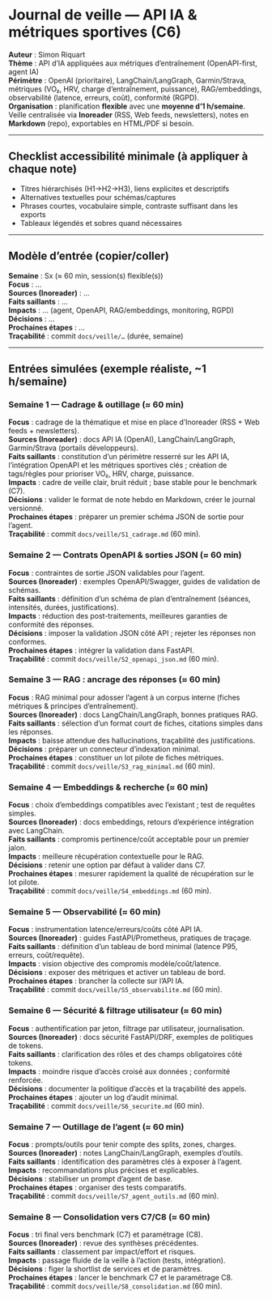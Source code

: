 # Journal de veille — API IA & métriques sportives (C6)

**Auteur** : Simon Riquart  
**Thème** : API d’IA appliquées aux métriques d’entraînement (OpenAPI-first, agent IA)  
**Périmètre** : OpenAI (prioritaire), LangChain/LangGraph, Garmin/Strava, métriques (VO₂, HRV, charge d’entraînement, puissance), RAG/embeddings, observabilité (latence, erreurs, coût), conformité (RGPD).  
**Organisation** : planification **flexible** avec une **moyenne d’1 h/semaine**. Veille centralisée via **Inoreader** (RSS, Web feeds, newsletters), notes en **Markdown** (repo), exportables en HTML/PDF si besoin.

---

## Checklist accessibilité minimale (à appliquer à chaque note)
- Titres hiérarchisés (H1→H2→H3), liens explicites et descriptifs
- Alternatives textuelles pour schémas/captures
- Phrases courtes, vocabulaire simple, contraste suffisant dans les exports
- Tableaux légendés et sobres quand nécessaires

---

## Modèle d’entrée (copier/coller)
**Semaine** : Sx (≈ 60 min, session(s) flexible(s))  
**Focus** : …  
**Sources (Inoreader)** : …  
**Faits saillants** : …  
**Impacts** : … (agent, OpenAPI, RAG/embeddings, monitoring, RGPD)  
**Décisions** : …  
**Prochaines étapes** : …  
**Traçabilité** : commit `docs/veille/…` (durée, semaine)

---

## Entrées simulées (exemple réaliste, ~1 h/semaine)

### Semaine 1 — Cadrage & outillage (≈ 60 min)
**Focus** : cadrage de la thématique et mise en place d’Inoreader (RSS + Web feeds + newsletters).  
**Sources (Inoreader)** : docs API IA (OpenAI), LangChain/LangGraph, Garmin/Strava (portails développeurs).  
**Faits saillants** : constitution d’un périmètre resserré sur les API IA, l’intégration OpenAPI et les métriques sportives clés ; création de tags/règles pour prioriser VO₂, HRV, charge, puissance.  
**Impacts** : cadre de veille clair, bruit réduit ; base stable pour le benchmark (C7).  
**Décisions** : valider le format de note hebdo en Markdown, créer le journal versionné.  
**Prochaines étapes** : préparer un premier schéma JSON de sortie pour l’agent.  
**Traçabilité** : commit `docs/veille/S1_cadrage.md` (60 min).

### Semaine 2 — Contrats OpenAPI & sorties JSON (≈ 60 min)
**Focus** : contraintes de sortie JSON validables pour l’agent.  
**Sources (Inoreader)** : exemples OpenAPI/Swagger, guides de validation de schémas.  
**Faits saillants** : définition d’un schéma de plan d’entraînement (séances, intensités, durées, justifications).  
**Impacts** : réduction des post-traitements, meilleures garanties de conformité des réponses.  
**Décisions** : imposer la validation JSON côté API ; rejeter les réponses non conformes.  
**Prochaines étapes** : intégrer la validation dans FastAPI.  
**Traçabilité** : commit `docs/veille/S2_openapi_json.md` (60 min).

### Semaine 3 — RAG : ancrage des réponses (≈ 60 min)
**Focus** : RAG minimal pour adosser l’agent à un corpus interne (fiches métriques & principes d’entraînement).  
**Sources (Inoreader)** : docs LangChain/LangGraph, bonnes pratiques RAG.  
**Faits saillants** : sélection d’un format court de fiches, citations simples dans les réponses.  
**Impacts** : baisse attendue des hallucinations, traçabilité des justifications.  
**Décisions** : préparer un connecteur d’indexation minimal.  
**Prochaines étapes** : constituer un lot pilote de fiches métriques.  
**Traçabilité** : commit `docs/veille/S3_rag_minimal.md` (60 min).

### Semaine 4 — Embeddings & recherche (≈ 60 min)
**Focus** : choix d’embeddings compatibles avec l’existant ; test de requêtes simples.  
**Sources (Inoreader)** : docs embeddings, retours d’expérience intégration avec LangChain.  
**Faits saillants** : compromis pertinence/coût acceptable pour un premier jalon.  
**Impacts** : meilleure récupération contextuelle pour le RAG.  
**Décisions** : retenir une option par défaut à valider dans C7.  
**Prochaines étapes** : mesurer rapidement la qualité de récupération sur le lot pilote.  
**Traçabilité** : commit `docs/veille/S4_embeddings.md` (60 min).

### Semaine 5 — Observabilité (≈ 60 min)
**Focus** : instrumentation latence/erreurs/coûts côté API IA.  
**Sources (Inoreader)** : guides FastAPI/Prometheus, pratiques de traçage.  
**Faits saillants** : définition d’un tableau de bord minimal (latence P95, erreurs, coût/requête).  
**Impacts** : vision objective des compromis modèle/coût/latence.  
**Décisions** : exposer des métriques et activer un tableau de bord.  
**Prochaines étapes** : brancher la collecte sur l’API IA.  
**Traçabilité** : commit `docs/veille/S5_observabilite.md` (60 min).

### Semaine 6 — Sécurité & filtrage utilisateur (≈ 60 min)
**Focus** : authentification par jeton, filtrage par utilisateur, journalisation.  
**Sources (Inoreader)** : docs sécurité FastAPI/DRF, exemples de politiques de tokens.  
**Faits saillants** : clarification des rôles et des champs obligatoires côté tokens.  
**Impacts** : moindre risque d’accès croisé aux données ; conformité renforcée.  
**Décisions** : documenter la politique d’accès et la traçabilité des appels.  
**Prochaines étapes** : ajouter un log d’audit minimal.  
**Traçabilité** : commit `docs/veille/S6_securite.md` (60 min).

### Semaine 7 — Outillage de l’agent (≈ 60 min)
**Focus** : prompts/outils pour tenir compte des splits, zones, charges.  
**Sources (Inoreader)** : notes LangChain/LangGraph, exemples d’outils.  
**Faits saillants** : identification des paramètres clés à exposer à l’agent.  
**Impacts** : recommandations plus précises et explicables.  
**Décisions** : stabiliser un prompt d’agent de base.  
**Prochaines étapes** : organiser des tests comparatifs.  
**Traçabilité** : commit `docs/veille/S7_agent_outils.md` (60 min).

### Semaine 8 — Consolidation vers C7/C8 (≈ 60 min)
**Focus** : tri final vers benchmark (C7) et paramétrage (C8).  
**Sources (Inoreader)** : revue des synthèses précédentes.  
**Faits saillants** : classement par impact/effort et risques.  
**Impacts** : passage fluide de la veille à l’action (tests, intégration).  
**Décisions** : figer la shortlist de services et de paramètres.  
**Prochaines étapes** : lancer le benchmark C7 et le paramétrage C8.  
**Traçabilité** : commit `docs/veille/S8_consolidation.md` (60 min).
